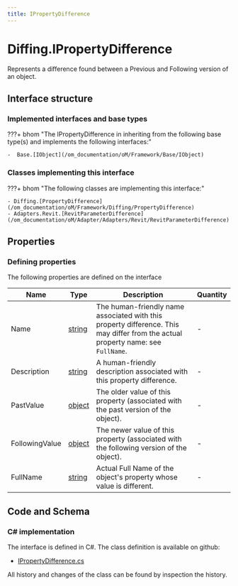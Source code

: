 ```yaml
---
title: IPropertyDifference
---
```


# Diffing.IPropertyDifference

Represents a difference found between a Previous and Following version of an object.

## Interface structure

### Implemented interfaces and base types

???+ bhom "The IPropertyDifference in inheriting from the following base type(s) and implements the following interfaces:"

    -  Base.[IObject](/om_documentation/oM/Framework/Base/IObject)


### Classes implementing this interface

???+ bhom "The following classes are implementing this interface:"

    - Diffing.[PropertyDifference](/om_documentation/oM/Framework/Diffing/PropertyDifference)
    - Adapters.Revit.[RevitParameterDifference](/om_documentation/oM/Adapter/Adapters/Revit/RevitParameterDifference)


## Properties



### Defining properties

The following properties are defined on the interface

| Name             | Type             | Description      | Quantity         |
|------------------|------------------|------------------|------------------|
| Name | [string](https://learn.microsoft.com/en-us/dotnet/api/System.String?view=netstandard-2.0) | The human-friendly name associated with this property difference. This may differ from the actual property name: see `FullName`. | - |
| Description | [string](https://learn.microsoft.com/en-us/dotnet/api/System.String?view=netstandard-2.0) | A human-friendly description associated with this property difference. | - |
| PastValue | [object](https://learn.microsoft.com/en-us/dotnet/api/System.Object?view=netstandard-2.0) | The older value of this property (associated with the past version of the object). | - |
| FollowingValue | [object](https://learn.microsoft.com/en-us/dotnet/api/System.Object?view=netstandard-2.0) | The newer value of this property (associated with the following version of the object). | - |
| FullName | [string](https://learn.microsoft.com/en-us/dotnet/api/System.String?view=netstandard-2.0) | Actual Full Name of the object's property whose value is different. | - |


## Code and Schema

### C# implementation

The interface is defined in C#. The class definition is available on github:

- [IPropertyDifference.cs](https://github.com/BHoM/BHoM/blob/develop/Diffing_oM/IPropertyDifference.cs)

All history and changes of the class can be found by inspection the history.
